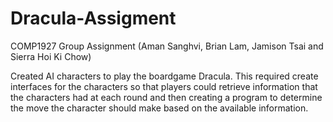 # Dracula-Assigment
COMP1927 Group Assignment (Aman Sanghvi, Brian Lam, Jamison Tsai and Sierra Hoi Ki Chow)

Created AI characters to play the boardgame Dracula. This required create interfaces for the characters so that players could retrieve information that the characters had at each round and then creating a program to determine the move the character should make based on the available information.
